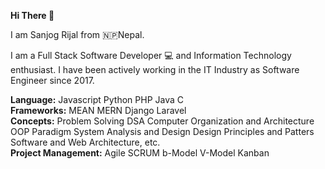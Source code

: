 <b>Hi There 👋</b>

I am Sanjog Rijal from 🇳🇵Nepal. 

I am a Full Stack Software Developer 💻 and Information Technology enthusiast. 
I have been actively working in the IT Industry as Software Engineer since 2017.

<div><b>Language:</b> Javascript Python PHP Java C</div>
<div><b>Frameworks:</b> MEAN MERN Django Laravel </div>
<div><b>Concepts:</b> Problem Solving DSA Computer Organization and Architecture OOP Paradigm System Analysis and Design Design Principles and Patters Software and Web Architecture, etc.</div>
<div><b> Project Management:</b> Agile SCRUM b-Model V-Model Kanban </div> 

<div style = "visibility: hidden">Greek question mark;</div>

